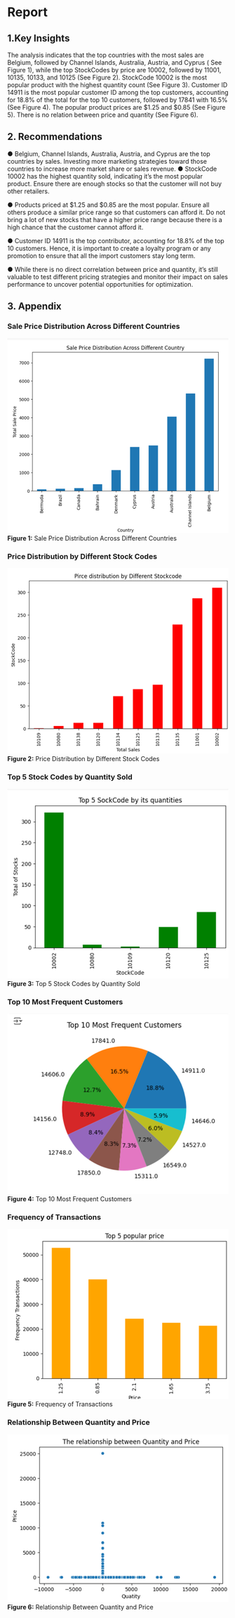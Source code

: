 # Report

## 1.Key Insights
The analysis indicates that the top countries with the most sales are Belgium, followed by Channel Islands, Australia, Austria, and Cyprus ( See Figure 1), while the top StockCodes by price are 10002, followed by 11001, 10135, 10133, and 10125 (See Figure 2). StockCode 10002 is the most popular product with the highest quantity count (See Figure 3). Customer ID 14911 is the most popular customer ID among the top customers, accounting for 18.8% of the total for the top 10 customers, followed by 17841 with 16.5% (See Figure 4). The popular product prices are $1.25 and $0.85 (See Figure 5). There is no relation between price and quantity (See Figure 6).

## 2. Recommendations

●	Belgium, Channel Islands, Australia, Austria, and Cyprus are the top countries by sales. Investing more marketing strategies toward those countries to increase more market share or sales revenue.
●	StockCode 10002 has the highest quantity sold, indicating it’s the most popular product. Ensure there are enough stocks so that the customer will not buy other retailers.

●	Products priced at $1.25 and $0.85 are the most popular. Ensure all others produce a similar price range so that customers can afford it. Do not bring a lot of new stocks that have a higher price range because there is a high chance that the customer cannot afford it.

●	Customer ID 14911 is the top contributor, accounting for 18.8% of the top 10 customers. Hence, it is important to create a loyalty program or any promotion to ensure that all the import customers stay long term.

●	While there is no direct correlation between price and quantity, it’s still valuable to test different pricing strategies and monitor their impact on sales performance to uncover potential opportunities for optimization.

## 3. Appendix

### Sale Price Distribution Across Different Countries
![Sale Price Distribution](image.png)  
**Figure 1:** Sale Price Distribution Across Different Countries  

### Price Distribution by Different Stock Codes
![Price Distribution by Stock Code](image-1.png)  
**Figure 2:** Price Distribution by Different Stock Codes  

### Top 5 Stock Codes by Quantity Sold
![Top 5 Stock Codes](image-2.png)  
**Figure 3:** Top 5 Stock Codes by Quantity Sold  

### Top 10 Most Frequent Customers
![Top 10 Customers](image-3.png)  
**Figure 4:** Top 10 Most Frequent Customers  

### Frequency of Transactions
![Transaction Frequency](image-4.png)  
**Figure 5:** Frequency of Transactions  

### Relationship Between Quantity and Price
![Quantity vs Price](image-5.png)  
**Figure 6:** Relationship Between Quantity and Price  

